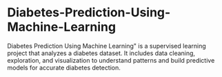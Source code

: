 # Diabetes-Prediction-Using-Machine-Learning
Diabetes Prediction Using Machine Learning" is a supervised learning project that analyzes a diabetes dataset. It includes data cleaning, exploration, and visualization to understand patterns and build predictive models for accurate diabetes detection.
